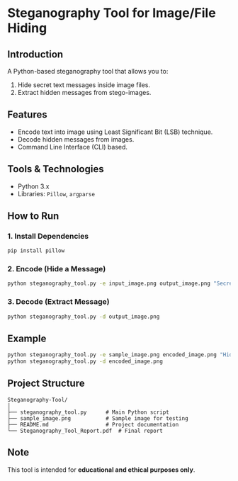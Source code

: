# Steganography Tool for Image/File Hiding

## Introduction
A Python-based steganography tool that allows you to:
1. Hide secret text messages inside image files.
2. Extract hidden messages from stego-images.

## Features
- Encode text into image using Least Significant Bit (LSB) technique.
- Decode hidden messages from images.
- Command Line Interface (CLI) based.

## Tools & Technologies
- Python 3.x
- Libraries: `Pillow`, `argparse`

## How to Run
### 1. Install Dependencies
```bash
pip install pillow
```

### 2. Encode (Hide a Message)
```bash
python steganography_tool.py -e input_image.png output_image.png "SecretMessage"
```

### 3. Decode (Extract Message)
```bash
python steganography_tool.py -d output_image.png
```

## Example
```bash
python steganography_tool.py -e sample_image.png encoded_image.png "HiddenData123"
python steganography_tool.py -d encoded_image.png
```

## Project Structure
```
Steganography-Tool/
│
├── steganography_tool.py      # Main Python script
├── sample_image.png           # Sample image for testing
├── README.md                  # Project documentation
└── Steganography_Tool_Report.pdf  # Final report
```

## Note
This tool is intended for **educational and ethical purposes only**.
